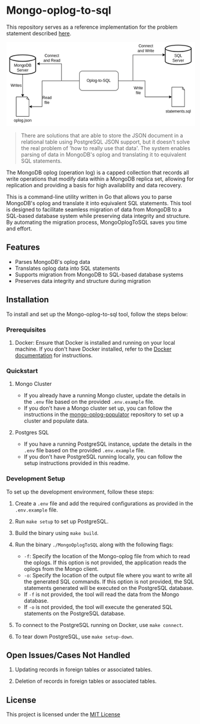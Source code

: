 # Mongo-oplog-to-sql

This repository serves as a reference implementation for the problem statement described [here](https://playbook.one2n.in/mongodb-oplog-to-sql-parser-exercise).

![mongo-oplog-to-sql-flow](assets/Mongo-oplog-to-sql.png)

> There are solutions that are able to store the JSON document in a relational table using PostgreSQL JSON support, but it doesn't solve the real problem of 'how to really use that data'. The system enables parsing of data in MongoDB's oplog and translating it to equivalent SQL statements.

The MongoDB oplog (operation log) is a capped collection that records all write operations that modify data within a MongoDB replica set, allowing for replication and providing a basis for high availability and data recovery.

This is a command-line utility written in Go that allows you to parse MongoDB's oplog and translate it into equivalent SQL statements. This tool is designed to facilitate seamless migration of data from MongoDB to a SQL-based database system while preserving data integrity and structure. By automating the migration process, MongoOplogToSQL saves you time and effort.

## Features
- Parses MongoDB's oplog data
- Translates oplog data into SQL statements
- Supports migration from MongoDB to SQL-based database systems
- Preserves data integrity and structure during migration

## Installation

To install and set up the Mongo-oplog-to-sql tool, follow the steps below:

### Prerequisites

1. Docker: Ensure that Docker is installed and running on your local machine. If you don't have Docker installed, refer to the [Docker documentation](https://docs.docker.com/engine/install/) for instructions.

### Quickstart

1. Mongo Cluster

   - If you already have a running Mongo cluster, update the details in the `.env` file based on the provided `.env.example` file.
   - If you don't have a Mongo cluster set up, you can follow the instructions in the [mongo-oplog-populator](https://github.com/one2nc/mongo-oplog-populator) repository to set up a cluster and populate data.

2. Postgres SQL

   - If you have a running PostgreSQL instance, update the details in the `.env` file based on the provided `.env.example` file.
   - If you don't have PostgreSQL running locally, you can follow the setup instructions provided in this  readme.

### Development Setup

To set up the development environment, follow these steps:

1. Create a `.env` file and add the required configurations as provided in the `.env.example` file.

2. Run `make setup` to set up PostgreSQL.

3. Build the binary using `make build`.

4. Run the binary `./MongoOplogToSQL` along with the following flags:

   - `-f`: Specify the location of the Mongo-oplog file from which to read the oplogs. If this option is not provided, the application reads the oplogs from the Mongo client.
   - `-o`: Specify the location of the output file where you want to write all the generated SQL commands. If this option is not provided, the SQL statements generated will be executed on the PostgreSQL database.
   - If `-f` is not provided, the tool will read the data from the Mongo database.
   - If `-o` is not provided, the tool will execute the generated SQL statements on the PostgreSQL database.

5. To connect to the PostgreSQL running on Docker, use `make connect`.

6. To tear down PostgreSQL, use `make setup-down`.

## Open Issues/Cases Not Handled

1. Updating records in foreign tables or associated tables.

2. Deletion of records in foreign tables or associated tables.

## License
This project is licensed under the [MIT License](./LICENSE)